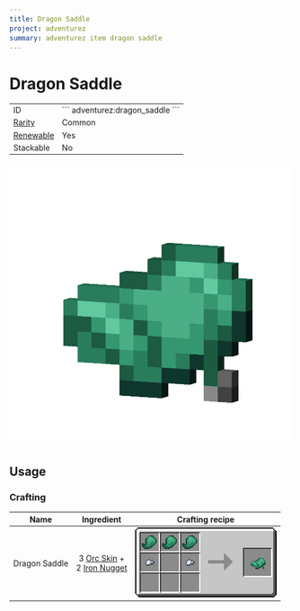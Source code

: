 ```yaml
---
title: Dragon Saddle
project: adventurez
summary: adventurez item dragon saddle
---
```

# Dragon Saddle
<div class="combi">
<div class="divthing">
<table class="tablething">
    <tbody>
        <tr>
            <td class="first-column">ID</td>
            <td class="second-column">
            ```
            adventurez:dragon_saddle
            ```
            </td>
        </tr>
        <tr id="linear-top">
            <td class="first-column"><a href="https://minecraft.fandom.com/wiki/Rarity" target="_blank">Rarity</a></td>
            <td class="second-column">Common</td>
        </tr>
        <tr id="linear-top">
            <td class="first-column"><a href="https://minecraft.fandom.com/wiki/Renewable_resource" target="_blank">Renewable</a></td>
            <td class="second-column">Yes</td>
        </tr>
        <tr id="linear-top">
            <td class="first-column">Stackable</td>
            <td class="second-column">No</td>
        </tr>
    </tbody>
</table>
</div>
<div class="div-img-center">
<img src="../../../../assets/adventurez/items/dragon_saddle.png" loading="lazy" />
</div>
</div>

## Usage
### Crafting

| Name | Ingredient | Crafting recipe |
| :---: | :---: | :---: |
| Dragon Saddle | 3 <a href="../Orc_Skin/">Orc Skin</a> +<br>2 <a href="https://minecraft.fandom.com/wiki/Iron_Nugget" target="_blank">Iron Nugget</a> | ![](../../../../assets/adventurez/recipes/crafting/dragon_saddle.png) |